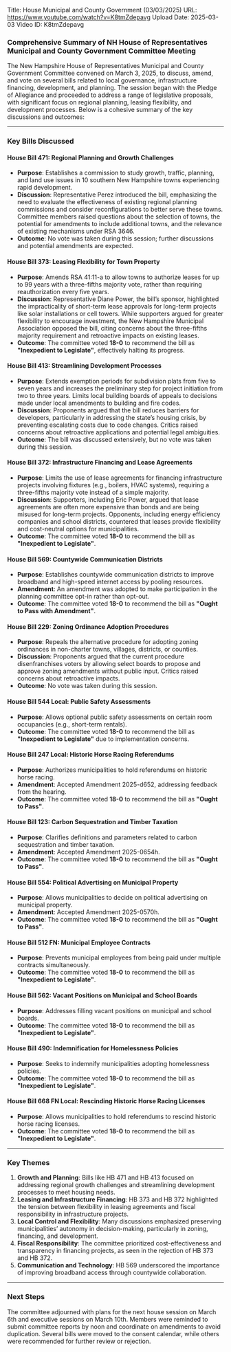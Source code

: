 Title: House Municipal and County Government (03/03/2025)
URL: https://www.youtube.com/watch?v=K8tmZdepavg
Upload Date: 2025-03-03
Video ID: K8tmZdepavg

### **Comprehensive Summary of NH House of Representatives Municipal and County Government Committee Meeting**

The New Hampshire House of Representatives Municipal and County Government Committee convened on March 3, 2025, to discuss, amend, and vote on several bills related to local governance, infrastructure financing, development, and planning. The session began with the Pledge of Allegiance and proceeded to address a range of legislative proposals, with significant focus on regional planning, leasing flexibility, and development processes. Below is a cohesive summary of the key discussions and outcomes:

---

### **Key Bills Discussed**

#### **House Bill 471: Regional Planning and Growth Challenges**
- **Purpose**: Establishes a commission to study growth, traffic, planning, and land use issues in 10 southern New Hampshire towns experiencing rapid development.
- **Discussion**: Representative Perez introduced the bill, emphasizing the need to evaluate the effectiveness of existing regional planning commissions and consider reconfigurations to better serve these towns. Committee members raised questions about the selection of towns, the potential for amendments to include additional towns, and the relevance of existing mechanisms under RSA 3646.
- **Outcome**: No vote was taken during this session; further discussions and potential amendments are expected.

#### **House Bill 373: Leasing Flexibility for Town Property**
- **Purpose**: Amends RSA 41:11-a to allow towns to authorize leases for up to 99 years with a three-fifths majority vote, rather than requiring reauthorization every five years.
- **Discussion**: Representative Diane Power, the bill’s sponsor, highlighted the impracticality of short-term lease approvals for long-term projects like solar installations or cell towers. While supporters argued for greater flexibility to encourage investment, the New Hampshire Municipal Association opposed the bill, citing concerns about the three-fifths majority requirement and retroactive impacts on existing leases.
- **Outcome**: The committee voted **18-0** to recommend the bill as **"Inexpedient to Legislate"**, effectively halting its progress.

#### **House Bill 413: Streamlining Development Processes**
- **Purpose**: Extends exemption periods for subdivision plats from five to seven years and increases the preliminary step for project initiation from two to three years. Limits local building boards of appeals to decisions made under local amendments to building and fire codes.
- **Discussion**: Proponents argued that the bill reduces barriers for developers, particularly in addressing the state’s housing crisis, by preventing escalating costs due to code changes. Critics raised concerns about retroactive applications and potential legal ambiguities.
- **Outcome**: The bill was discussed extensively, but no vote was taken during this session.

#### **House Bill 372: Infrastructure Financing and Lease Agreements**
- **Purpose**: Limits the use of lease agreements for financing infrastructure projects involving fixtures (e.g., boilers, HVAC systems), requiring a three-fifths majority vote instead of a simple majority.
- **Discussion**: Supporters, including Eric Power, argued that lease agreements are often more expensive than bonds and are being misused for long-term projects. Opponents, including energy efficiency companies and school districts, countered that leases provide flexibility and cost-neutral options for municipalities.
- **Outcome**: The committee voted **18-0** to recommend the bill as **"Inexpedient to Legislate"**.

#### **House Bill 569: Countywide Communication Districts**
- **Purpose**: Establishes countywide communication districts to improve broadband and high-speed internet access by pooling resources.
- **Amendment**: An amendment was adopted to make participation in the planning committee opt-in rather than opt-out.
- **Outcome**: The committee voted **18-0** to recommend the bill as **"Ought to Pass with Amendment"**.

#### **House Bill 229: Zoning Ordinance Adoption Procedures**
- **Purpose**: Repeals the alternative procedure for adopting zoning ordinances in non-charter towns, villages, districts, or counties.
- **Discussion**: Proponents argued that the current procedure disenfranchises voters by allowing select boards to propose and approve zoning amendments without public input. Critics raised concerns about retroactive impacts.
- **Outcome**: No vote was taken during this session.

#### **House Bill 544 Local: Public Safety Assessments**
- **Purpose**: Allows optional public safety assessments on certain room occupancies (e.g., short-term rentals).
- **Outcome**: The committee voted **18-0** to recommend the bill as **"Inexpedient to Legislate"** due to implementation concerns.

#### **House Bill 247 Local: Historic Horse Racing Referendums**
- **Purpose**: Authorizes municipalities to hold referendums on historic horse racing.
- **Amendment**: Accepted Amendment 2025-d652, addressing feedback from the hearing.
- **Outcome**: The committee voted **18-0** to recommend the bill as **"Ought to Pass"**.

#### **House Bill 123: Carbon Sequestration and Timber Taxation**
- **Purpose**: Clarifies definitions and parameters related to carbon sequestration and timber taxation.
- **Amendment**: Accepted Amendment 2025-0654h.
- **Outcome**: The committee voted **18-0** to recommend the bill as **"Ought to Pass"**.

#### **House Bill 554: Political Advertising on Municipal Property**
- **Purpose**: Allows municipalities to decide on political advertising on municipal property.
- **Amendment**: Accepted Amendment 2025-0570h.
- **Outcome**: The committee voted **18-0** to recommend the bill as **"Ought to Pass"**.

#### **House Bill 512 FN: Municipal Employee Contracts**
- **Purpose**: Prevents municipal employees from being paid under multiple contracts simultaneously.
- **Outcome**: The committee voted **18-0** to recommend the bill as **"Inexpedient to Legislate"**.

#### **House Bill 562: Vacant Positions on Municipal and School Boards**
- **Purpose**: Addresses filling vacant positions on municipal and school boards.
- **Outcome**: The committee voted **18-0** to recommend the bill as **"Inexpedient to Legislate"**.

#### **House Bill 490: Indemnification for Homelessness Policies**
- **Purpose**: Seeks to indemnify municipalities adopting homelessness policies.
- **Outcome**: The committee voted **18-0** to recommend the bill as **"Inexpedient to Legislate"**.

#### **House Bill 668 FN Local: Rescinding Historic Horse Racing Licenses**
- **Purpose**: Allows municipalities to hold referendums to rescind historic horse racing licenses.
- **Outcome**: The committee voted **18-0** to recommend the bill as **"Inexpedient to Legislate"**.

---

### **Key Themes**
1. **Growth and Planning**: Bills like HB 471 and HB 413 focused on addressing regional growth challenges and streamlining development processes to meet housing needs.
2. **Leasing and Infrastructure Financing**: HB 373 and HB 372 highlighted the tension between flexibility in leasing agreements and fiscal responsibility in infrastructure projects.
3. **Local Control and Flexibility**: Many discussions emphasized preserving municipalities’ autonomy in decision-making, particularly in zoning, financing, and development.
4. **Fiscal Responsibility**: The committee prioritized cost-effectiveness and transparency in financing projects, as seen in the rejection of HB 373 and HB 372.
5. **Communication and Technology**: HB 569 underscored the importance of improving broadband access through countywide collaboration.

---

### **Next Steps**
The committee adjourned with plans for the next house session on March 6th and executive sessions on March 10th. Members were reminded to submit committee reports by noon and coordinate on amendments to avoid duplication. Several bills were moved to the consent calendar, while others were recommended for further review or rejection.